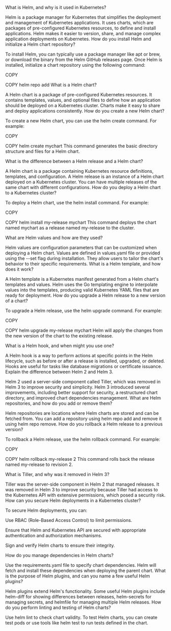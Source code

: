 What is Helm, and why is it used in Kubernetes?

Helm is a package manager for Kubernetes that simplifies the deployment and management of Kubernetes applications. It uses charts, which are packages of pre-configured Kubernetes resources, to define and install applications. Helm makes it easier to version, share, and manage complex application deployments on Kubernetes.
How do you install Helm and initialize a Helm chart repository?

To install Helm, you can typically use a package manager like apt or brew, or download the binary from the Helm GitHub releases page. Once Helm is installed, initialize a chart repository using the following command:


COPY

COPY
  helm repo add <repository-name> <repository-url>
What is a Helm chart?

A Helm chart is a package of pre-configured Kubernetes resources. It contains templates, values, and optional files to define how an application should be deployed on a Kubernetes cluster. Charts make it easy to share and deploy applications consistently.
How do you create a new Helm chart?

To create a new Helm chart, you can use the helm create command. For example:


COPY

COPY
  helm create mychart
This command generates the basic directory structure and files for a Helm chart.

What is the difference between a Helm release and a Helm chart?

A Helm chart is a package containing Kubernetes resource definitions, templates, and configuration. A Helm release is an instance of a Helm chart deployed on a Kubernetes cluster. You can have multiple releases of the same chart with different configurations.
How do you deploy a Helm chart to a Kubernetes cluster?

To deploy a Helm chart, use the helm install command. For example:


COPY

COPY
  helm install my-release mychart
This command deploys the chart named mychart as a release named my-release to the cluster.

What are Helm values and how are they used?

Helm values are configuration parameters that can be customized when deploying a Helm chart. Values are defined in values.yaml file or provided using the --set flag during installation. They allow users to tailor the chart's behavior to their specific requirements.
What is a Helm template, and how does it work?

A Helm template is a Kubernetes manifest generated from a Helm chart's templates and values. Helm uses the Go templating engine to interpolate values into the templates, producing valid Kubernetes YAML files that are ready for deployment.
How do you upgrade a Helm release to a new version of a chart?

To upgrade a Helm release, use the helm upgrade command. For example:


COPY

COPY
  helm upgrade my-release mychart
Helm will apply the changes from the new version of the chart to the existing release.

What is a Helm hook, and when might you use one?

A Helm hook is a way to perform actions at specific points in the Helm lifecycle, such as before or after a release is installed, upgraded, or deleted. Hooks are useful for tasks like database migrations or certificate issuance.
Explain the difference between Helm 2 and Helm 3.

Helm 2 used a server-side component called Tiller, which was removed in Helm 3 to improve security and simplicity. Helm 3 introduced several improvements, including better support for security, a restructured chart directory, and improved chart dependencies management.
What are Helm repositories, and how do you add or remove them?

Helm repositories are locations where Helm charts are stored and can be fetched from. You can add a repository using helm repo add and remove it using helm repo remove.
How do you rollback a Helm release to a previous version?

To rollback a Helm release, use the helm rollback command. For example:


COPY

COPY
  helm rollback my-release 2
This command rolls back the release named my-release to revision 2.

What is Tiller, and why was it removed in Helm 3?

Tiller was the server-side component in Helm 2 that managed releases. It was removed in Helm 3 to improve security because Tiller had access to the Kubernetes API with extensive permissions, which posed a security risk.
How can you secure Helm deployments in a Kubernetes cluster?

To secure Helm deployments, you can:

Use RBAC (Role-Based Access Control) to limit permissions.

Ensure that Helm and Kubernetes API are secured with appropriate authentication and authorization mechanisms.

Sign and verify Helm charts to ensure their integrity.

How do you manage dependencies in Helm charts?

Use the requirements.yaml file to specify chart dependencies. Helm will fetch and install these dependencies when deploying the parent chart.
What is the purpose of Helm plugins, and can you name a few useful Helm plugins?

Helm plugins extend Helm's functionality. Some useful Helm plugins include helm-diff for showing differences between releases, helm-secrets for managing secrets, and helmfile for managing multiple Helm releases.
How do you perform linting and testing of Helm charts?

Use helm lint to check chart validity. To test Helm charts, you can create test pods or use tools like helm test to run tests defined in the chart.
